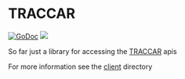 # TRACCAR

[![GoDoc](https://img.shields.io/static/v1?label=godoc&message=reference&color=blue)](https://pkg.go.dev/mod/github.com/freman/traccar) [![](https://goreportcard.com/badge/github.com/freman/traccar)](https://goreportcard.com/report/github.com/freman/traccar)


So far just a library for accessing the [TRACCAR](https://www.traccar.org/) apis

For more information see the [client](client) directory